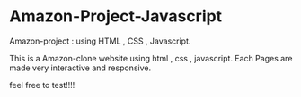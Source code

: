 # Amazon-Project-Javascript
Amazon-project : using HTML , CSS , Javascript. 


This is a Amazon-clone website using html , css , javascript.
Each Pages are made very interactive and responsive.

feel free to test!!!!